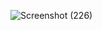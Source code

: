 ![Screenshot (226)](https://github.com/user-attachments/assets/43ddba16-cab1-4d3a-98ce-1a6edac8e7c2)
